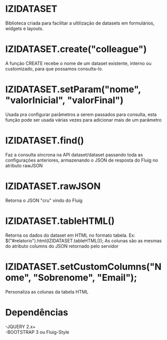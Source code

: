 # IZIDATASET
Biblioteca criada para facilitar a ultilização de datasets em formulários, widgets e layouts.
# IZIDATASET.create("colleague")
A função CREATE recebe o nome de um dataset existente, interno ou customizado,  para que possamos consulta-lo.
# IZIDATASET.setParam("nome", "valorInicial", "valorFinal")
Usada pra configurar parâmetros a serem passados para consulta, esta função pode ser usada várias vezes para adicionar mais de um parâmetro 
# IZIDATASET.find()
Faz a consulta síncrona na API dataset/dataset passando toda as configurações anteriores, armazenando o JSON de resposta do Fluig  no atributo rawJSON
# IZIDATASET.rawJSON
Retorna o JSON "cru" vindo do Fluig
# IZIDATASET.tableHTML()
Retorna os dados do dataset em HTML no formato tabela. Ex: $("#relatorio").html(IZIDATASET.tableHTML()); As colunas são as mesmas do atributo columns do JSON retornado pelo servidor
# IZIDATASET.setCustomColumns("Nome", "Sobrenome", "Email");
Personaliza as colunas da tabela HTML
# Dependências
-JQUERY 2.x+ <br>
-BOOTSTRAP 3 ou Fluig-Style
